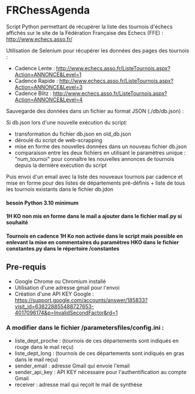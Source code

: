# FRChessAgenda

Script Python permettant de récupérer la liste des tournois d'échecs affichés sur le site de la Fédération Française des Echecs (FFE) : http://www.echecs.asso.fr/

Utilisation de Selenium pour récupérer les données des pages des tournois :
- Cadence Lente : http://www.echecs.asso.fr/ListeTournois.aspx?Action=ANNONCE&Level=1
- Cadence Rapide : http://www.echecs.asso.fr/ListeTournois.aspx?Action=ANNONCE&Level=3
- Cadence Blitz : http://www.echecs.asso.fr/ListeTournois.aspx?Action=ANNONCE&Level=4



Sauvegarde des données dans un fichier au format JSON (./db/db.json) :

Si db.json lors d'une nouvelle exécution du script:
- transformation du fichier db.json en old_db.json
- déroulé du script de web-scrapping
- mise en forme des nouvelles données dans un nouveau fichier db.json
- comparaison entre les deux fichiers en utilisant le paramètres unique : "num_tournoi" pour connaître les nouvelles annonces de tournois depuis la dernière execution du script


Puis envoi d'un email avec la liste des nouveaux tournois par cadence et mise en forme pour des listes de départements pré-définis + liste de tous les tournois existants dans le fichier db.jdon

#### besoin Python 3.10 minimum
#### 1H KO non mis en forme dans le mail a ajouter dans le fichier mail.py si souhaité
#### Tournois en cadence 1H Ko non activée dans le script mais possible en enlevant la mise en commentaires du paramètres HKO dans le fichier constantes.py dans le répertoire /constantes


## Pre-requis

- Google Chrome ou Chromium installé
- Utilisation d'une adresse gmail pour l'envoi
- Création d'une API KEY Google : https://support.google.com/accounts/answer/185833?visit_id=638228855488727653-4017096174&p=InvalidSecondFactor&rd=1

### A modifier dans le fichier /parametersfiles/config.ini :

- liste_dept_proche : (tournois de ces départements sont indiqués en rouge dans le mail reçu)
- liste_dept_long : (tournois de ces départements sont indiqués en gras dans le mail reçu)
- sender_email : adresse Gmail qui envoie l'email
- sender_api_key : API KEY nécessaire pour l'authentification au compte Gmail
- receiver : adresse mail qui reçoit le mail de synthèse
